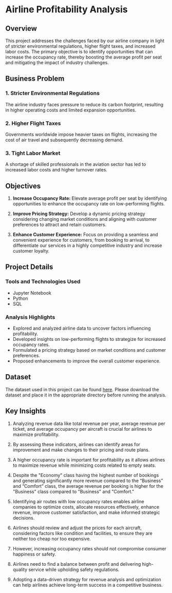 # Airline Profitability Analysis

## Overview

This project addresses the challenges faced by our airline company in light of stricter environmental regulations, higher flight taxes, and increased labor costs. The primary objective is to identify opportunities that can increase the occupancy rate, thereby boosting the average profit per seat and mitigating the impact of industry challenges.

## Business Problem

### 1. Stricter Environmental Regulations
The airline industry faces pressure to reduce its carbon footprint, resulting in higher operating costs and limited expansion opportunities.

### 2. Higher Flight Taxes
Governments worldwide impose heavier taxes on flights, increasing the cost of air travel and subsequently decreasing demand.

### 3. Tight Labor Market
A shortage of skilled professionals in the aviation sector has led to increased labor costs and higher turnover rates.

## Objectives

1. **Increase Occupancy Rate:** Elevate average profit per seat by identifying opportunities to enhance the occupancy rate on low-performing flights.

2. **Improve Pricing Strategy:** Develop a dynamic pricing strategy considering changing market conditions and aligning with customer preferences to attract and retain customers.

3. **Enhance Customer Experience:** Focus on providing a seamless and convenient experience for customers, from booking to arrival, to differentiate our services in a highly competitive industry and increase customer loyalty.

## Project Details

### Tools and Technologies Used

- Jupyter Notebook
- Python
- SQL

### Analysis Highlights

- Explored and analyzed airline data to uncover factors influencing profitability.
- Developed insights on low-performing flights to strategize for increased occupancy rates.
- Formulated a pricing strategy based on market conditions and customer preferences.
- Proposed enhancements to improve the overall customer experience.


## Dataset

The dataset used in this project can be found [here](https://www.kaggle.com/datasets/mohammadkaiftahir/airline-dataset/download?datasetVersionNumber=1). 
Please download the dataset and place it in the appropriate directory before running the analysis.

## Key Insights

1. Analyzing revenue data like total revenue per year, average revenue per ticket, and average occupancy per aircraft is crucial for airlines to maximize profitability.

2. By assessing these indicators, airlines can identify areas for improvement and make changes to their pricing and route plans.

3. A higher occupancy rate is important for profitability as it allows airlines to maximize revenue while minimizing costs related to empty seats.

4. Despite the "Economy" class having the highest number of bookings and generating significantly more revenue compared to the “Business” and “Comfort” class, the average revenue per booking is higher for the "Business" class compared to "Business" and "Comfort."

5. Identifying air routes with low occupancy rates enables airline companies to optimize costs, allocate resources effectively, enhance revenue, improve customer satisfaction, and make informed strategic decisions.

6. Airlines should review and adjust the prices for each aircraft, considering factors like condition and facilities, to ensure they are neither too cheap nor too expensive.

7. However, increasing occupancy rates should not compromise consumer happiness or safety.

8. Airlines need to find a balance between profit and delivering high-quality service while upholding safety regulations.

9. Adopting a data-driven strategy for revenue analysis and optimization can help airlines achieve long-term success in a competitive business.
